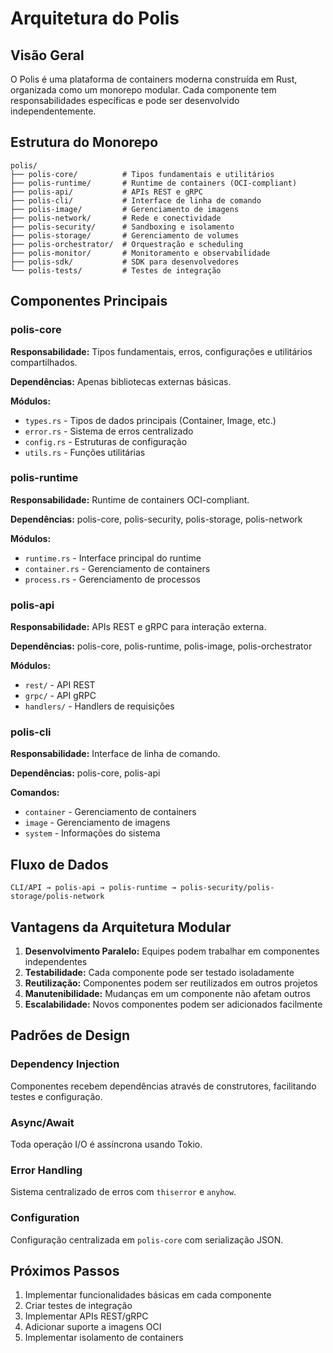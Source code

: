 # Arquitetura do Polis

## Visão Geral

O Polis é uma plataforma de containers moderna construída em Rust, organizada como um monorepo modular. Cada componente tem responsabilidades específicas e pode ser desenvolvido independentemente.

## Estrutura do Monorepo

```
polis/
├── polis-core/          # Tipos fundamentais e utilitários
├── polis-runtime/       # Runtime de containers (OCI-compliant)
├── polis-api/           # APIs REST e gRPC
├── polis-cli/           # Interface de linha de comando
├── polis-image/         # Gerenciamento de imagens
├── polis-network/       # Rede e conectividade
├── polis-security/      # Sandboxing e isolamento
├── polis-storage/       # Gerenciamento de volumes
├── polis-orchestrator/  # Orquestração e scheduling
├── polis-monitor/       # Monitoramento e observabilidade
├── polis-sdk/           # SDK para desenvolvedores
└── polis-tests/         # Testes de integração
```

## Componentes Principais

### polis-core
**Responsabilidade:** Tipos fundamentais, erros, configurações e utilitários compartilhados.

**Dependências:** Apenas bibliotecas externas básicas.

**Módulos:**
- `types.rs` - Tipos de dados principais (Container, Image, etc.)
- `error.rs` - Sistema de erros centralizado
- `config.rs` - Estruturas de configuração
- `utils.rs` - Funções utilitárias

### polis-runtime
**Responsabilidade:** Runtime de containers OCI-compliant.

**Dependências:** polis-core, polis-security, polis-storage, polis-network

**Módulos:**
- `runtime.rs` - Interface principal do runtime
- `container.rs` - Gerenciamento de containers
- `process.rs` - Gerenciamento de processos

### polis-api
**Responsabilidade:** APIs REST e gRPC para interação externa.

**Dependências:** polis-core, polis-runtime, polis-image, polis-orchestrator

**Módulos:**
- `rest/` - API REST
- `grpc/` - API gRPC
- `handlers/` - Handlers de requisições

### polis-cli
**Responsabilidade:** Interface de linha de comando.

**Dependências:** polis-core, polis-api

**Comandos:**
- `container` - Gerenciamento de containers
- `image` - Gerenciamento de imagens
- `system` - Informações do sistema

## Fluxo de Dados

```
CLI/API → polis-api → polis-runtime → polis-security/polis-storage/polis-network
```

## Vantagens da Arquitetura Modular

1. **Desenvolvimento Paralelo:** Equipes podem trabalhar em componentes independentes
2. **Testabilidade:** Cada componente pode ser testado isoladamente
3. **Reutilização:** Componentes podem ser reutilizados em outros projetos
4. **Manutenibilidade:** Mudanças em um componente não afetam outros
5. **Escalabilidade:** Novos componentes podem ser adicionados facilmente

## Padrões de Design

### Dependency Injection
Componentes recebem dependências através de construtores, facilitando testes e configuração.

### Async/Await
Toda operação I/O é assíncrona usando Tokio.

### Error Handling
Sistema centralizado de erros com `thiserror` e `anyhow`.

### Configuration
Configuração centralizada em `polis-core` com serialização JSON.

## Próximos Passos

1. Implementar funcionalidades básicas em cada componente
2. Criar testes de integração
3. Implementar APIs REST/gRPC
4. Adicionar suporte a imagens OCI
5. Implementar isolamento de containers

